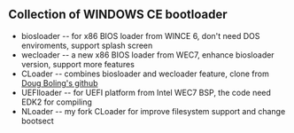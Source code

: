 Collection of WINDOWS CE bootloader
---

* biosloader -- for x86 BIOS loader from WINCE 6, don't need DOS enviroments, support splash screen
* wecloader -- a new x86 BIOS loader from WEC7, enhance biosloader version, support more features
* CLoader  -- combines biosloader and wecloader feature, clone from [Doug Boling's github](https://github.com/dougboling/CLoader)
* UEFIloader -- for UEFI platform from Intel WEC7 BSP, the code need EDK2 for compiling
* NLoader  -- my fork CLoader for improve filesystem support and change bootsect
